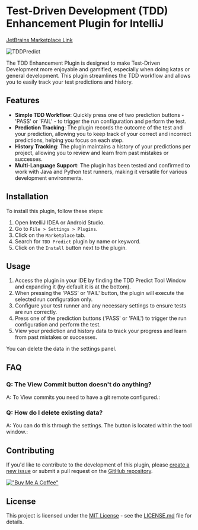 # Test-Driven Development (TDD) Enhancement Plugin for IntelliJ

[JetBrains Marketplace Link](https://plugins.jetbrains.com/plugin/21641-tdd-predict)

![TDDPredict](https://cdn.discordapp.com/attachments/1077304012329721856/1103153885025140807/TDDPredict.gif)

The TDD Enhancement Plugin is designed to make Test-Driven Development more enjoyable and gamified, especially when doing katas or general development. This plugin streamlines the TDD workflow and allows you to easily track your test predictions and history.

## Features

- **Simple TDD Workflow**: Quickly press one of two prediction buttons - 'PASS' or 'FAIL' - to trigger the run configuration and perform the test.
- **Prediction Tracking**: The plugin records the outcome of the test and your prediction, allowing you to keep track of your correct and incorrect predictions, helping you focus on each step.
- **History Tracking**: The plugin maintains a history of your predictions per project, allowing you to review and learn from past mistakes or successes.
- **Multi-Language Support**: The plugin has been tested and confirmed to work with Java and Python test runners, making it versatile for various development environments.

## Installation

To install this plugin, follow these steps:

1. Open IntelliJ IDEA or Android Studio.
2. Go to `File > Settings > Plugins`.
3. Click on the `Marketplace` tab.
4. Search for `TDD Predict` plugin by name or keyword.
5. Click on the `Install` button next to the plugin.

## Usage

1. Access the plugin in your IDE by finding the TDD Predict Tool Window and expanding it (by default it is at the bottom).
2. When pressing the 'PASS' or 'FAIL' button, the plugin will execute the selected run configuration only.
2. Configure your test runner and any necessary settings to ensure tests are run correctly.
3. Press one of the prediction buttons ('PASS' or 'FAIL') to trigger the run configuration and perform the test.
4. View your prediction and history data to track your progress and learn from past mistakes or successes.

You can delete the data in the settings panel.

## FAQ

### Q: The View Commit button doesn't do anything?

A: To View commits you need to have a git remote configured.:

### Q: How do I delete existing data?

A: You can do this through the settings. The button is located within the tool window.:

## Contributing

If you'd like to contribute to the development of this plugin, please [create a new issue](https://github.com/yakampe/TDDPredict/issues/new) or submit a pull request on the [GitHub repository](https://github.com/yakampe/TDDPredict).

[!["Buy Me A Coffee"](https://www.buymeacoffee.com/assets/img/custom_images/orange_img.png)](https://www.buymeacoffee.com/yaniskampe)


## License

This project is licensed under the [MIT License](LICENSE.md) - see the [LICENSE.md](LICENSE.md) file for details.
